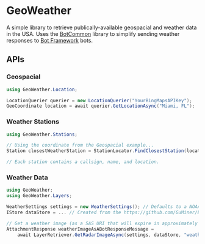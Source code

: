 # GeoWeather
A simple library to retrieve publically-available geospacial and weather data in the USA.
Uses the [BotCommon](https://github.com/GuMiner/BotCommon) library to simplify sending weather responses to [Bot Framework](https://dev.botframework.com/) bots.

## APIs
### Geospacial
```csharp
using GeoWeather.Location;

LocationQuerier querier = new LocationQuerier("YourBingMapsAPIKey");
GeoCoordinate location = await querier.GetLocationAsync("Miami, FL");
```

### Weather Stations
```csharp
using GeoWeather.Stations;

// Using the coordinate from the Geospacial example...
Station closestWeatherStation = StationLocator.FindClosestStation(location);

// Each station contains a callsign, name, and location.
```
### Weather Data
```csharp
using GeoWeather;
using GeoWeather.Layers;

WeatherSettings settings = new WeatherSettings(); // Defaults to a NOAA station and two layers.
IStore dataStore = ... // Created from the https://github.com/GuMiner/BotCommon library

// Get a weather image (as a SAS URI that will expire in approximately one year).
AttachmentResponse weatherImageAsABotResponseMessage = 
    await LayerRetriever.GetRadarImageAsync(settings, dataStore, "weather-blob-container", TimeSpan.FromDays(365));
```


